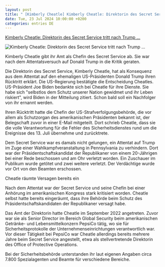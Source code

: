 ```yaml
---
layout: post
title: " [Kimberly Cheatle] Kimberly Cheatle: Direktorin des Secret Service tritt nach Trump ..."
date: Tue, 23 Jul 2024 10:00:00 +0200
categories: entries DE
---
```

[Kimberly Cheatle: Direktorin des Secret Service tritt nach Trump ...](https://www.zeit.de/politik/ausland/2024-07/direktorin-des-secret-service-tritt-nach-trump-attentat-zurueck)

![Kimberly Cheatle: Direktorin des Secret Service tritt nach Trump ...](https://img.zeit.de/politik/ausland/2024-07/direktorin-secret-service-trump-attentat-ruecktritt/wide__1300x731)

Kimberly Cheatle gibt ihr Amt als Chefin des Secret Service ab. Sie war nach dem Attentatsversuch auf Donald Trump in die Kritik geraten.

Die Direktorin des Secret Service, Kimberly Cheatle, hat als Konsequenz aus dem Attentat auf den ehemaligen US-Präsidenten Donald Trump ihren Rücktritt erklärt. Die US-Regierung bestätigte die Entscheidung Cheatles. US-Präsident Joe Biden bedankte sich bei Cheatle für ihre Dienste. Sie habe sich "selbstlos dem Schutz unserer Nation gewidmet und ihr Leben riskiert", wird Biden in der Mitteilung zitiert. Schon bald soll ein Nachfolger von ihr ernannt werden.

Ihren Rücktritt hatte die Chefin der US-Strafverfolgungsbehörde, die vor allem als Schutzorgan des amerikanischen Präsidenten bekannt ist, der Belegschaft zuvor in einer E-Mail mitgeteilt. Dort schrieb Cheatle, dass sie die volle Verantwortung für die Fehler des Sicherheitsdienstes rund um die Ereignisse des 13. Juli übernehme und zurücktrete.

Dem Secret Service war es damals nicht gelungen, ein Attentat auf Trump im Zuge einer Wahlkampfveranstaltung in Pennsylvania zu verhindern. Dort war der Präsidentschaftskandidat der Republikaner von einem 20-Jährigen bei einer Rede beschossen und am Ohr verletzt worden. Ein Zuschauer im Publikum wurde getötet und zwei weitere verletzt. Der Verdächtige wurde vor Ort von den Beamten erschossen.



Cheatle räumte Versagen bereits ein

Nach dem Attentat war der Secret Service und seine Chefin bei einer Anhörung im amerikanischen Kongress stark kritisiert worden. Cheatle selbst hatte bereits eingeräumt, dass ihre Behörde beim Schutz des Präsidentschaftskandidaten der Republikaner versagt habe.



Das Amt der Direktorin hatte Cheatle im September 2022 angetreten. Zuvor war sie als Senior Director im Bereich Global Security beim amerikanischen Getränke- und Lebensmittelkonzern PepsiCo tätig, wo sie für Sicherheitsprotokolle der Unternehmenseinrichtungen verantwortlich war. Vor dieser Tätigkeit bei PepsiCo war Cheatle allerdings bereits mehrere Jahre beim Secret Service angestellt, etwa als stellvertretende Direktorin des Office of Protective Operations.

Bei der Sicherheitsbehörde unterstanden ihr laut eigenen Angaben circa 7.800 Spezialagenten und Beamte für verschiedene Bereiche.



